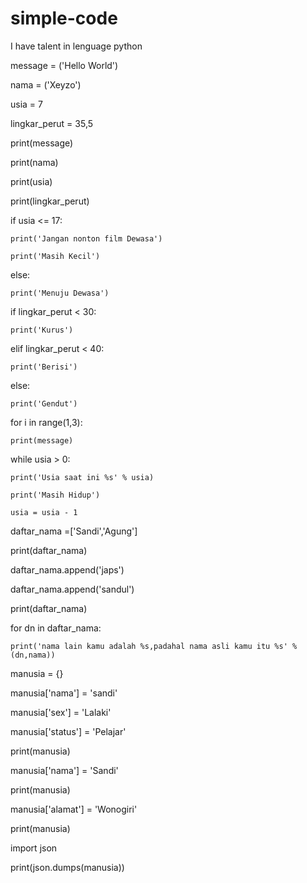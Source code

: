 # simple-code
I have talent in lenguage python


message = ('Hello World')

nama = ('Xeyzo')

usia = 7

lingkar_perut = 35,5

print(message)

print(nama)

print(usia)

print(lingkar_perut)


if usia <= 17:

    print('Jangan nonton film Dewasa')
    
    print('Masih Kecil')
    
else:

    print('Menuju Dewasa')


if lingkar_perut < 30:

    print('Kurus')
    
elif lingkar_perut < 40:

    print('Berisi')
    
else:

    print('Gendut')


for i in range(1,3):

    print(message)

while usia > 0:

    print('Usia saat ini %s' % usia)
    
    print('Masih Hidup')
    
    usia = usia - 1

daftar_nama =['Sandi','Agung']

print(daftar_nama)

daftar_nama.append('japs')

daftar_nama.append('sandul')

print(daftar_nama)

for dn in daftar_nama:

    print('nama lain kamu adalah %s,padahal nama asli kamu itu %s' % (dn,nama))

manusia = {}

manusia['nama'] = 'sandi'

manusia['sex'] = 'Lalaki'

manusia['status'] = 'Pelajar'

print(manusia)

manusia['nama'] = 'Sandi'

print(manusia)

manusia['alamat'] = 'Wonogiri'

print(manusia)

import json

print(json.dumps(manusia))

